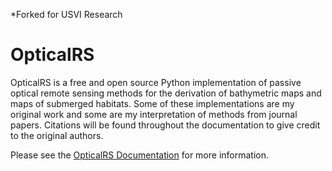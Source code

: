 *Forked for USVI Research

# OpticalRS

OpticalRS is a free and open source Python implementation of passive optical remote sensing methods for the derivation of bathymetric maps and maps of submerged habitats. Some of these implementations are my original work and some are my interpretation of methods from journal papers. Citations will be found throughout the documentation to give credit to the original authors.

Please see the [OpticalRS Documentation](http://jkibele.github.io/OpticalRS/) for more information.
